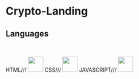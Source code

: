 # Crypto-Landing

## Languages


<link rel="stylesheet" href="devicon.min.css">

<div "style=inline_block"><br>

  HTML///         <img width="40px" height="40px" src="https://cdn.jsdelivr.net/gh/devicons/devicon/icons/html5/html5-original-wordmark.svg" />
  CSS///          <img width="40px" height="40px" src="https://cdn.jsdelivr.net/gh/devicons/devicon/icons/css3/css3-original-wordmark.svg" />
  JAVASCRIPT///   <img width="40px" height="40px" src="https://cdn.jsdelivr.net/gh/devicons/devicon/icons/javascript/javascript-original.svg" />
 
</div>
